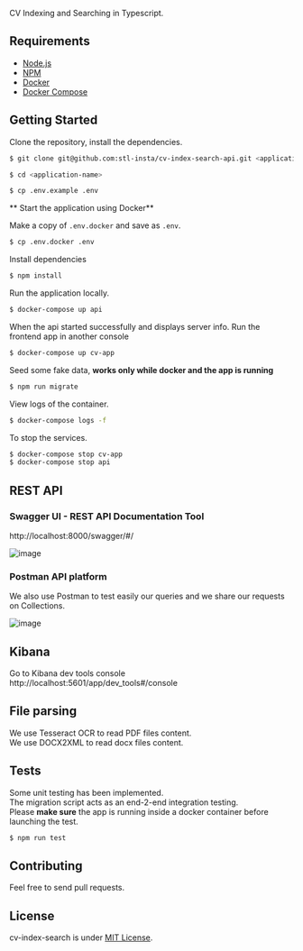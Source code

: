 CV Indexing and Searching in Typescript.

## Requirements

- [Node.js](https://yarnpkg.com/en/docs/install)
- [NPM](https://docs.npmjs.com/getting-started/installing-node)
- [Docker](https://docs.docker.com/install/)
- [Docker Compose](https://docs.docker.com/compose/install/)

## Getting Started

Clone the repository, install the dependencies.

```bash
$ git clone git@github.com:stl-insta/cv-index-search-api.git <application-name>

$ cd <application-name>

$ cp .env.example .env
```

** Start the application using Docker**

Make a copy of `.env.docker` and save as `.env`.

```bash
$ cp .env.docker .env
```

Install dependencies
```bash
$ npm install
```

Run the application locally.

```bash
$ docker-compose up api
```

When the api started successfully and displays server info. Run the frontend app in another console

```bash
$ docker-compose up cv-app
```

Seed some fake data, **works only while docker and the app is running**

```bash
$ npm run migrate
```

View logs of the container.

```bash
$ docker-compose logs -f
```

To stop the services.

```bash
$ docker-compose stop cv-app
$ docker-compose stop api
```
## REST API
### Swagger UI - REST API Documentation Tool
http://localhost:8000/swagger/#/

![image](https://user-images.githubusercontent.com/28400679/138573576-55565c36-181a-436e-9c01-7d69d5b9ed8d.png)

### Postman API platform
We also use Postman to test easily our queries and we share our requests on Collections. 

![image](https://user-images.githubusercontent.com/28400679/138573586-6195cfaa-204f-44ea-b5d7-194a26287ebd.png)

## Kibana
Go to Kibana dev tools console
http://localhost:5601/app/dev_tools#/console

## File parsing  
We use Tesseract OCR to read PDF files content.  
We use DOCX2XML to read docx files content.  

## Tests
Some unit testing has been implemented.  
The migration script acts as an end-2-end integration testing.  
Please **make sure** the app is running inside a docker container before launching the test. 
```bash
$ npm run test
```

## Contributing

Feel free to send pull requests.

## License

cv-index-search is under [MIT License](LICENSE).
